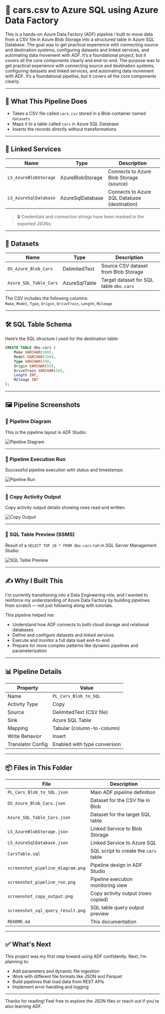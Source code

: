 # 🚗 cars.csv to Azure SQL using Azure Data Factory

This is a hands-on Azure Data Factory (ADF) pipeline I built to move data from a CSV file in Azure Blob Storage into a structured table in Azure SQL Database.
The goal was to get practical experience with connecting source and destination systems, configuring datasets and linked services, and automating data movement with ADF. It’s a foundational project, but it covers all the core components clearly and end-to-end.
The purpose was to get practical experience with connecting source and destination systems, configuring datasets and linked services, and automating data movement with ADF. It’s a foundational pipeline, but it covers all the core components clearly.

---

## 🧠 What This Pipeline Does

- Takes a CSV file called `cars.csv` stored in a Blob container named `datasets`
- Maps it to a table called `cars` in Azure SQL Database
- Inserts the records directly without transformations

---

## 🔗 Linked Services

| Name                  | Type              | Description                                 |
|-----------------------|-------------------|---------------------------------------------|
| `LS_AzureBlobStorage` | AzureBlobStorage  | Connects to Azure Blob Storage (source)     |
| `LS_AzureSqlDatabase` | AzureSqlDatabase  | Connects to Azure SQL Database (destination)|


> 🔒 Credentials and connection strings have been masked in the exported JSONs.

---

## 📁 Datasets

| Name                   | Type           | Description                                  |
|------------------------|----------------|----------------------------------------------|
| `DS_Azure_Blob_Cars`   | DelimitedText  | Source CSV dataset from Blob Storage         |
| `Azure_SQL_Table_Cars` | AzureSqlTable  | Target dataset for SQL table `dbo.cars`      |

The CSV includes the following columns:  
`Make`, `Model`, `Type`, `Origin`, `DriveTrain`, `Length`, `Mileage`

---

## 🛠️ SQL Table Schema

Here’s the SQL structure I used for the destination table:

```sql
CREATE TABLE dbo.cars (
    Make VARCHAR(100),
    Model VARCHAR(100),
    Type VARCHAR(50),
    Origin VARCHAR(50),
    DriveTrain VARCHAR(50),
    Length INT,
    Mileage INT
);
```

---

## 🖼️ Pipeline Screenshots

### 📌 Pipeline Diagram

This is the pipeline layout in ADF Studio:

![Pipeline Diagram](./screenshot_pipeline_diagram.png)

---

### 📌 Pipeline Execution Run

Successful pipeline execution with status and timestamps:

![Pipeline Run](./screenshot_pipeline_run.png)

---

### 📌 Copy Activity Output

Copy activity output details showing rows read and written:

![Copy Output](./screenshot_copy_output.png)

---

### 📌 SQL Table Preview (SSMS)

Result of a `SELECT TOP 10 * FROM dbo.cars` run in SQL Server Management Studio:

![SQL Table Preview](./screenshot_sql_query_result.png)

---

## ✍️ Why I Built This

I'm currently transitioning into a Data Engineering role, and I wanted to reinforce my understanding of Azure Data Factory by building pipelines from scratch — not just following along with tutorials.

This pipeline helped me:
- Understand how ADF connects to both cloud storage and relational databases
- Define and configure datasets and linked services
- Execute and monitor a full data load end-to-end
- Prepare for more complex patterns like dynamic pipelines and parameterization

---

## 📊 Pipeline Details

| Property          | Value                    |
|-------------------|--------------------------|
| Name              | `PL_Cars_Blob_to_SQL`    |
| Activity Type     | Copy                     |
| Source            | DelimitedText (CSV file) |
| Sink              | Azure SQL Table          |
| Mapping           | Tabular (column-to-column) |
| Write Behavior    | Insert                   |
| Translator Config | Enabled with type conversion |

---

## 📦 Files in This Folder

| File                          | Description                                |
|-------------------------------|--------------------------------------------|
| `PL_Cars_Blob_to_SQL.json`    | Main ADF pipeline definition                |
| `DS_Azure_Blob_Cars.json`     | Dataset for the CSV file in Blob           |
| `Azure_SQL_Table_Cars.json`   | Dataset for the target SQL table           |
| `LS_AzureBlobStorage.json`    | Linked Service to Blob Storage             |
| `LS_AzureSqlDatabase.json`    | Linked Service to Azure SQL                |
| `CarsTable.sql`               | SQL script to create the `cars` table      |
| `screenshot_pipeline_diagram.png` | Pipeline design in ADF Studio        |
| `screenshot_pipeline_run.png`     | Pipeline execution monitoring view    |
| `screenshot_copy_output.png`      | Copy activity output (rows copied)    |
| `screenshot_sql_query_result.png` | SQL table query output preview        |
| `README.md`                   | This documentation                         |

---

## ✅ What's Next

This project was my first step toward using ADF confidently. Next, I’m planning to:

- Add parameters and dynamic file ingestion
- Work with different file formats like JSON and Parquet
- Build pipelines that load data from REST APIs
- Implement error handling and logging

---

Thanks for reading! Feel free to explore the JSON files or reach out if you're also learning ADF.